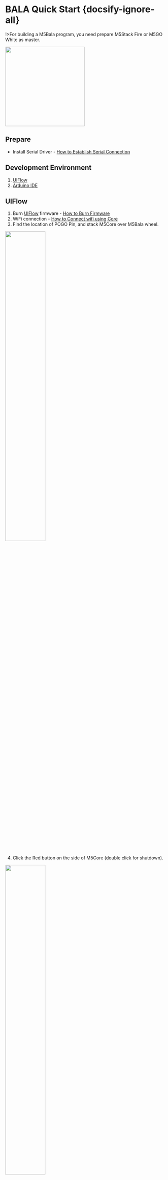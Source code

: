 # BALA Quick Start {docsify-ignore-all}

!>For building a M5Bala program, you need prepare M5Stack Fire or M5GO White as master.

<img src="assets/img/product_pics/app/bala_4.jpg" width="250" height="250">

## Prepare

- Install Serial Driver - [How to Establish Serial Connection](en/related_documents/establish_serial_connection)

## Development Environment

1. [UIFlow](#UIFlow)
2. [Arduino IDE](#Arduino-IDE)

## UIFlow

1. Burn [UIFlow](http://flow.m5stack.com) firmware - [How to Burn Firmware](en/related_documents/how_to_burn_firmware)
2. WiFi connection - [How to Connect wifi using Core](en/related_documents/how_to_connect_wifi_using_core)
3. Find the location of POGO Pin, and stack M5Core over M5Bala wheel.

<img src="assets/img/getting_started_pics/m5bala/bala_quick_start_pogopin.jpg" width="50%" height="50%">

4. Click the Red button on the side of M5Core (double click for shutdown).

<img src="assets/img/getting_started_pics/m5bala/bala_quick_start_power_switch.jpg" width="50%" height="50%">

5. Click the button on the side of M5Bala Wheel for power on (double click for shutdown).

<img src="assets/img/getting_started_pics/m5bala/bala_quick_start_bala_power_switch.jpg" width="50%" height="50%">

<img src="assets/img/getting_started_pics/m5bala/bala_quick_start_indicator.jpg" width="50%" height="50%">

6. Open [UIFlow](http://flow.m5stack.com/) website, and switch programming language from `Blockly` to `Python`.

<img src="assets/img/getting_started_pics/m5bala/bala_quick_start_uiflow_01.png">

7. Copy the following code to UIFlow and then click `Download` for running it.

```python
from m5stack import *
from m5ui import *
from m5bala import M5Bala
import i2c_bus
clear_bg(0x111111)

m5bala = M5Bala(i2c_bus.get(i2c_bus.M_BUS))
btnA = M5Button(name="ButtonA", text="ButtonA", visibility=False)
btnB = M5Button(name="ButtonB", text="ButtonB", visibility=False)
btnC = M5Button(name="ButtonC", text="ButtonC", visibility=False)
title0 = M5Title(title="Title", fgcolor=0xFFFFFF, bgcolor=0x0000FF)

title0.setTitle('calirate start')
wait(2)
sampleCount = 2000
gyroXSum = 0
gyroYSum = 0
gyroZSum = 0

for _ in range(sampleCount):
    gyroXYZ = m5bala.imu.gyro
    gyroXSum += gyroXYZ[0] # X
    gyroYSum += gyroXYZ[1] # Y
    gyroZSum += gyroXYZ[2] # Z

gyroXMean = gyroXSum / sampleCount
gyroYMean = gyroYSum / sampleCount
gyroZMean = gyroZSum / sampleCount

m5bala.imu.setGyroOffsets(gyroXMean, gyroYMean, gyroZMean)

title0.setTitle('balance start')
while True:
    m5bala.balance()
    wait(0.001)
```

## Arduino IDE

1. Setting Arduino development environment - [Establish Serail Connection](en/related_documents/establish_serial_connection) - [Get Started with Ardino IDE](en/quick_start/m5core/m5stack_core_quick_start)

<img src="assets/img/getting_started_pics/m5bala/bala_quick_start_18.png">

2. Install `m5stack` library in `Library Manager` of Arduino IDE.

<img src="assets/img/getting_started_pics/m5bala/bala_quick_start_19.png">

3. Install `NeoPixelBus` library in `Library Manager` of Arduino IDE.

<img src="assets/img/getting_started_pics/m5bala/bala_quick_start_20.png">

4. Install `MPU6050_tockn` library in `Library Manager` of Arduino IDE.

<img src="assets/img/getting_started_pics/m5bala/bala_quick_start_21.png">

5. Confirm that M5Core has connected to PC successfully, then click `Tools` -> `Port` for selecting the corresponding serial port on Arduino IDE.

6. click `Tools` -> `Board: ` for selecting `M5Stack-Core-ESP32` or `M5Stack-Fire` on Arduino IDE.

<img src="assets/img/getting_started_pics/m5bala/bala_quick_start_22.png">

7. Clone **[M5Bala](https://github.com/m5stack/M5Bala.git)**, If you has not installed Git yet, click [here](https://git-scm.com/download/win) for downloading please and install it.

```shell
git clone --recursive https://github.com/m5stack/M5Bala.git
```

8. Click `Sketch` -> `Include Library` -> `Add .ZIP Library...` for select `M5Bala` which has been cloned just now.

<img src="assets/img/getting_started_pics/m5bala/bala_quick_start_14.png">

<img src="assets/img/getting_started_pics/m5bala/bala_quick_start_15.png">

9. Open a bala example: Click `File` -> `Examples` -> `M5Bala` -> `Basic`. (Be careful that example `Default_firmware` has bug.)

<img src="assets/img/getting_started_pics/m5bala/bala_quick_start_16.png">

10. Execute

<img src="assets/img/getting_started_pics/m5bala/bala_quick_start_23.png">

<img src="assets/img/product_pics/app/bala_3.jpg" width="500" height="500">